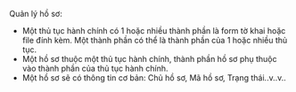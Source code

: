 Quản lý hồ sơ:

- Một thủ tục hành chính có 1 hoặc nhiều thành phần là form tờ khai hoặc file đính kèm. Một thành phần có thể là thành phần của 1 hoặc nhiều thủ tục.
- Một hồ sơ thuộc một thủ tục hành chính, thành phần hồ sơ phụ thuộc vào thành phần của thủ tục hành chính.
- Một hồ sơ sẽ có thông tin cơ bản: Chủ hồ sơ, Mã hồ sơ, Trạng thái..v..v..